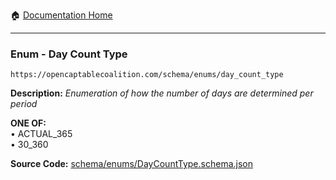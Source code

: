 :house: [Documentation Home](/README.md)

---

### Enum - Day Count Type

`https://opencaptablecoalition.com/schema/enums/day_count_type`

**Description:** _Enumeration of how the number of days are determined per period_

**ONE OF:**</br>&bull; ACTUAL_365</br>&bull; 30_360</br>

**Source Code:** [schema/enums/DayCountType.schema.json](/schema/enums/DayCountType.schema.json)
